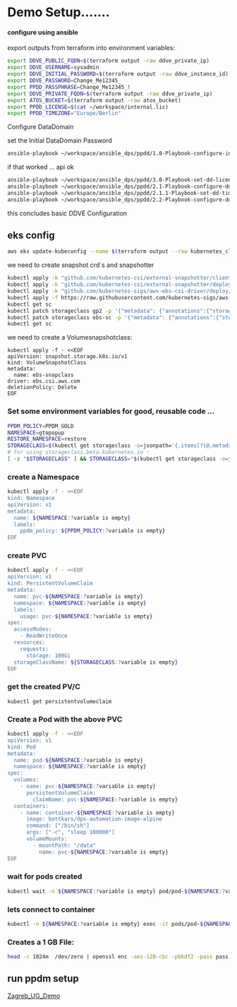 # Demo Setup.......

#### configure using ansible
export outputs from terraform into environment variables:
```bash
export DDVE_PUBLIC_FQDN=$(terraform output -raw ddve_private_ip)
export DDVE_USERNAME=sysadmin
export DDVE_INITIAL_PASSWORD=$(terraform output -raw ddve_instance_id)
export DDVE_PASSWORD=Change_Me12345_
export PPDD_PASSPHRASE=Change_Me12345_!
export DDVE_PRIVATE_FQDN=$(terraform output -raw ddve_private_ip)
export ATOS_BUCKET=$(terraform output -raw atos_bucket)
export PPDD_LICENSE=$(cat ~/workspace/internal.lic)
export PPDD_TIMEZONE="Europe/Berlin"
```
Configure DataDomain

set the Initial DataDomain Password
```bash
ansible-playbook ~/workspace/ansible_dps/ppdd/1.0-Playbook-configure-initial-password.yml
```
if that worked ... api ok
```bash
ansible-playbook ~/workspace/ansible_dps/ppdd/3.0-Playbook-set-dd-license.yml
ansible-playbook ~/workspace/ansible_dps/ppdd/2.1-Playbook-configure-ddpassphrase.yml
ansible-playbook ~/workspace/ansible_dps/ppdd/2.1.1-Playbook-set-dd-timezone-and-ntp-aws.yml
ansible-playbook ~/workspace/ansible_dps/ppdd/2.2-Playbook-configure-dd-atos-aws.yml
```
this concludes basic DDVE Configuration




## eks config

```bash
aws eks update-kubeconfig --name $(terraform output --raw kubernetes_cluster_name)
```

we need to create snapshot crd´s  and snapshotter
```bash
kubectl apply -k "github.com/kubernetes-csi/external-snapshotter/client/config/crd/?ref=release-6.1"
kubectl apply -k "github.com/kubernetes-csi/external-snapshotter/deploy/kubernetes/snapshot-controller/?ref=release-6.1"
kubectl apply -k "github.com/kubernetes-sigs/aws-ebs-csi-driver/deploy/kubernetes/overlays/stable/?ref=release-1.18"
kubectl apply -f https://raw.githubusercontent.com/kubernetes-sigs/aws-ebs-csi-driver/master/examples/kubernetes/dynamic-provisioning/manifests/storageclass.yaml
kubectl get sc
kubectl patch storageclass gp2 -p '{"metadata": {"annotations":{"storageclass.kubernetes.io/is-default-class":"false"}}}'
kubectl patch storageclass ebs-sc -p '{"metadata": {"annotations":{"storageclass.kubernetes.io/is-default-class":"true"}}}'
kubectl get sc
```
we need to create a Volumesnapshotclass:
```
kubectl apply -f - <<EOF
apiVersion: snapshot.storage.k8s.io/v1
kind: VolumeSnapshotClass
metadata:
  name: ebs-snapclass
driver: ebs.csi.aws.com
deletionPolicy: Delete
EOF
```









### Set some environment variables for good, reusable code ...
```bash
PPDM_POLICY=PPDM_GOLD
NAMESPACE=gtopopup
RESTORE_NAMESPACE=restore
STORAGECLASS=$(kubectl get storageclass -o=jsonpath='{.items[?(@.metadata.annotations.storageclass\.kubernetes\.io/is-default-class=="true")].metadata.name}')
# for using storageclass.beta.kubernetes.io :
[ -z "$STORAGECLASS" ] && STORAGECLASS="$(kubectl get storageclass -o=jsonpath='{.items[?(@.metadata.annotations.storageclass\.beta\.kubernetes\.io/is-default-class=="true")].metadata.name}')"
```

### create a Namespace
```bash
kubectl apply -f - <<EOF
kind: Namespace
apiVersion: v1
metadata:
  name: ${NAMESPACE:?variable is empty}
  labels:
    ppdm_policy: ${PPDM_POLICY:?variable is empty}
EOF
```

### create PVC
```bash
kubectl apply -f - <<EOF  
apiVersion: v1
kind: PersistentVolumeClaim
metadata:
  name: pvc-${NAMESPACE:?variable is empty}
  namespace: ${NAMESPACE:?variable is empty}
  labels:
    usage: pvc-${NAMESPACE:?variable is empty}
spec:
  accessModes:
    - ReadWriteOnce
  resources:
    requests:
      storage: 100Gi
  storageClassName: ${STORAGECLASS:?variable is empty}
EOF
```  

### get the created PV/C
```
kubectl get persistentvolumeclaim
```

### Create a Pod with the above PVC
```bash
kubectl apply -f - <<EOF
apiVersion: v1
kind: Pod
metadata:
  name: pod-${NAMESPACE:?variable is empty}
  namespace: ${NAMESPACE:?variable is empty}
spec:
  volumes:
    - name: pvc-${NAMESPACE:?variable is empty}
      persistentVolumeClaim:
        claimName: pvc-${NAMESPACE:?variable is empty}
  containers:
    - name: container-${NAMESPACE:?variable is empty}
      image: bottkars/dps-automation-image-alpine
      command: ["/bin/sh"]
      args: ["-c", "sleep 100000"]
      volumeMounts:
        - mountPath: "/data"
          name: pvc-${NAMESPACE:?variable is empty}
EOF
```
### wait for pods created
```bash
kubectl wait -n ${NAMESPACE:?variable is empty} pod/pod-${NAMESPACE:?variable is empty} --for condition=Ready --timeout=200s
```
### lets connect to container

```bash
kubectl -n ${NAMESPACE:?variable is empty} exec -it pods/pod-${NAMESPACE:?variable is empty} -- /bin/bash
```
### Creates a 1 GB File:
```bash
head -c 1024m  /dev/zero | openssl enc -aes-128-cbc -pbkdf2 -pass pass:"$(head -c 20 /dev/urandom | base64)"  > /data/my1GBfile
```

## run ppdm setup

[Zagreb_UG_Demo](./zagreb_ug_demo.md)